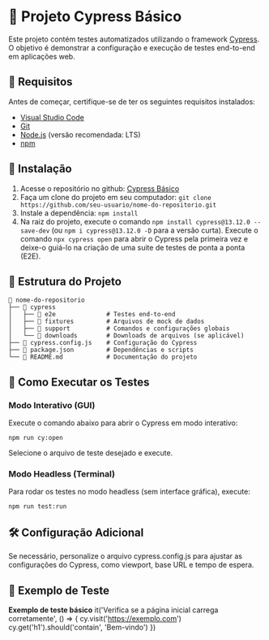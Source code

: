 # 🤖 Projeto Cypress Básico

Este projeto contém testes automatizados utilizando o framework [Cypress](https://www.cypress.io/). O objetivo é demonstrar a configuração e execução de testes end-to-end em aplicações web.

## 📌 Requisitos

Antes de começar, certifique-se de ter os seguintes requisitos instalados:

- [Visual Studio Code](code.visualstudio.com/download)
- [Git](https://git-scm.com/downloads)
- [Node.js](https://nodejs.org/) (versão recomendada: LTS)
- [npm](https://www.npmjs.com/)

## 🚀 Instalação
1. Acesse o repositório no github: [Cypress Básico](https://github.com/levysantos792/CursoCypress)
2. Faça um clone do projeto em seu computador: `git clone https://github.com/seu-usuario/nome-do-repositorio.git`
3. Instale a dependência: `npm install`
4. Na raiz do projeto, execute o comando `npm install cypress@13.12.0 --save-dev` (ou `npm i cypress@13.12.0 -D` para a versão curta).
Execute o comando `npx cypress open` para abrir o Cypress pela primeira vez e deixe-o guiá-lo na criação de uma suite de testes de ponta a ponta (E2E).

## 📝 Estrutura do Projeto
    📂 nome-do-repositorio
    ├── 📂 cypress
    │   ├── 📂 e2e              # Testes end-to-end
    │   ├── 📂 fixtures         # Arquivos de mock de dados
    │   ├── 📂 support          # Comandos e configurações globais
    │   └── 📂 downloads        # Downloads de arquivos (se aplicável)
    ├── 📄 cypress.config.js    # Configuração do Cypress
    ├── 📄 package.json         # Dependências e scripts
    └── 📄 README.md            # Documentação do projeto

## 🎯 Como Executar os Testes

### Modo Interativo (GUI)

Execute o comando abaixo para abrir o Cypress em modo interativo:

`npm run cy:open`

Selecione o arquivo de teste desejado e execute.

### Modo Headless (Terminal)

Para rodar os testes no modo headless (sem interface gráfica), execute:

`npm run test:run`

## 🛠 Configuração Adicional

Se necessário, personalize o arquivo cypress.config.js para ajustar as configurações do Cypress, como viewport, base URL e tempo de espera.

## 📄 Exemplo de Teste

**Exemplo de teste básico**
it('Verifica se a página inicial carrega corretamente', () => {
  cy.visit('https://exemplo.com')
  cy.get('h1').should('contain', 'Bem-vindo')
})
